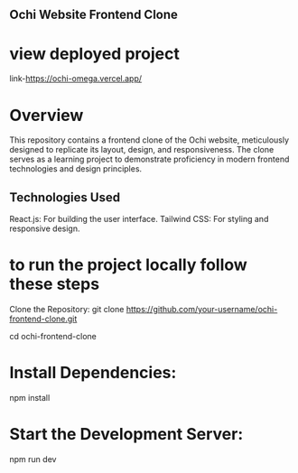 ## Ochi Website Frontend Clone
# view deployed project
link-https://ochi-omega.vercel.app/

# Overview
This repository contains a frontend clone of the Ochi website, meticulously designed to replicate its layout, design, and responsiveness. The clone serves as a learning project to demonstrate proficiency in modern frontend technologies and design principles.

## Technologies Used
React.js: For building the user interface.
Tailwind CSS: For styling and responsive design.
 # to run the project locally follow these steps
 Clone the Repository:
 git clone https://github.com/your-username/ochi-frontend-clone.git
 
 cd ochi-frontend-clone
 # Install Dependencies:
 npm install
 # Start the Development Server:
 npm run dev
 
